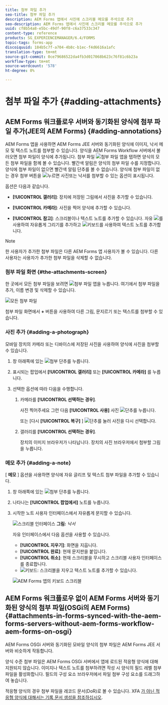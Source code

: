 ```yaml
---
title: 첨부 파일 추가
seo-title: 첨부 파일 추가
description: AEM Forms 앱에서 사진에 스크리블 메모를 주석으로 추가
seo-description: AEM Forms 앱에서 사진에 스크리블 메모를 주석으로 추가
uuid: cf8b54a8-e5bc-49df-90f8-c6a37533c347
content-type: reference
products: SG_EXPERIENCEMANAGER/6.4/FORMS
topic-tags: forms-app
discoiquuid: 184b5c7f-a704-4b8c-b1ec-f4d6616a1afc
translation-type: tm+mt
source-git-commit: 0ce79686522da4fb3d017068b623c76f81c6b23a
workflow-type: tm+mt
source-wordcount: '578'
ht-degree: 0%

---
```



# 첨부 파일 추가 {#adding-attachments}

## AEM Forms 워크플로우 서버와 동기화된 양식에 첨부 파일 추가(JEE의 AEM Forms) {#adding-annotations}

AEM Forms 앱을 사용하면 AEM Forms JEE 서버와 동기화된 양식에 이미지, 낙서 메모 및 텍스트 노트를 첨부할 수 있습니다. 양식을 AEM Forms Workflow 서버에서 불러오면 첨부 파일이 양식에 추가됩니다. 첨부 파일 ![첨부 파일 앱을](assets/attachments-app.png) 탭하면 양식의 모든 첨부 파일을 함께 볼 수 있습니다. 빨간색 알림은 양식의 첨부 파일 수를 지정합니다. 양식에 첨부 파일이 없으면 빨간색 알림 단추를 볼 수 없습니다. 양식에 첨부 파일이 없는 경우 첨부 버튼을 ![누르면 사진](assets/attch.png)또는 낙서를 첨부할 수 있는 옵션이 표시됩니다.

옵션은 다음과 같습니다.

* **[!UICONTROL 갤러리]**: 장치에 저장된 그림에서 사진을 추가할 수 있습니다.

* **[!UICONTROL 카메라]**: 사진을 찍어 양식에 추가할 수 있습니다.

* **[!UICONTROL 참고]**: 스크리블이나 텍스트 노트를 추가할 수 있습니다. 자유 ![를](assets/scribble.png) 사용하여 자유롭게 그리기를 추가하고 ![키보드를](assets/keyboard.png) 사용하여 텍스트 노트를 추가합니다.

>[!NOTE]
>
>한 사용자가 추가한 첨부 파일은 다른 AEM Forms 앱 사용자가 볼 수 있습니다. 다른 사용자는 사용자가 추가한 첨부 파일을 삭제할 수 없습니다.


### 첨부 파일 화면 {#the-attachments-screen}

한 곳에서 모든 첨부 파일을 보려면 ![첨부 파일 앱을 누릅니다](assets/attachments-app.png). 여기에서 첨부 파일을 추가, 이름 변경 및 삭제할 수 있습니다.

![모든 첨부 파일](assets/attachments-screen.png)

첨부 파일 화면에서 **+** 버튼을 사용하여 다른 그림, 문지르기 또는 텍스트를 첨부할 수 있습니다.

### 사진 추가 {#adding-a-photograph}

모바일 장치의 카메라 또는 디바이스에 저장된 사진을 사용하여 양식에 사진을 첨부할 수 있습니다.

1. 창 아래쪽에 있는 ![첨부](assets/attch.png) 단추를 누릅니다.
1. 표시되는 팝업에서 **[!UICONTROL 갤러리]** 또는 **[!UICONTROL 카메라]** 를 누릅니다.
1. 선택한 옵션에 따라 다음을 수행합니다.

   1. 카메라를 **[!UICONTROL 선택하는 경우]**.

      사진 찍어주세요 그런 다음 **[!UICONTROL 사용]** 사진 ![단추를](assets/use-pic.png) 누릅니다.

      또는 [다시 **[!UICONTROL 복구]** ] ![단추를](assets/retake.png) 눌러 사진을 다시 선택합니다.

   1. 갤러리를 **[!UICONTROL 선택하는 경우]**.

      장치의 이미지 브라우저가 나타납니다. 장치의 사진 브라우저에서 첨부할 그림을 누릅니다.

### 메모 추가 {#adding-a-note}

[ **메모** ] 옵션을 사용하면 양식에 자유 글리프 및 텍스트 첨부 파일을 추가할 수 있습니다.

1. 창 아래쪽에 있는 ![첨부](assets/attch.png) 단추를 누릅니다.
1. 나타나는 **[!UICONTROL 팝업에서]** 노트를 누릅니다.
1. 시작한 노트 사용자 인터페이스에서 자유롭게 문지할 수 있습니다.

   ![스크리블 인터페이스](assets/scribble-ui.png)
   **그림:** *낙서*

   자유 인터페이스에서 다음 옵션을 사용할 수 있습니다.

   * **[!UICONTROL 지우기]**: 화면을 지웁니다.
   * **[!UICONTROL 완료]**: 현재 문지판을 붙입니다.
   * **[!UICONTROL 취소]**: 현재 스크리블을 무시하고 스크리블 사용자 인터페이스를 종료합니다.
   * ![키보드](assets/keyboard.png): 스크리블을 지우고 텍스트 노트를 추가할 수 있습니다.

   ![AEM Forms 앱의 키보드 스크리블](assets/keyboard-inapp.png)

## AEM Forms 워크플로우 없이 AEM Forms 서버와 동기화된 양식의 첨부 파일(OSGi의 AEM Forms) {#attachments-in-forms-synced-with-the-aem-forms-servers-without-aem-forms-workflow-aem-forms-on-osgi}

AEM Forms OSGi 서버와 동기화된 모바일 양식의 첨부 파일은 AEM Forms JEE 서버와 비슷하게 작동합니다.

양식 수준 첨부 파일은 AEM Forms OSGi 서버에서 앱에 로드된 적응형 양식에 대해 지원되지 않습니다. 이미지나 텍스트 노트를 첨부하려면 작성 시 양식의 필드 레벨 첨부 파일을 활성화합니다. 필드의 구성 요소 브라우저에서 파일 첨부 구성 요소를 드래그하여 놓습니다.

적응형 양식의 경우 첨부 파일을 레코드 문서(DoR)로 볼 수 있습니다. XFA [가 아닌 적응형 양식에 대해서는 기록 문서 생성을 참조하십시오](/help/forms/using/generate-document-of-record-for-non-xfa-based-adaptive-forms.md).
